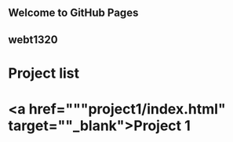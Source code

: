 ## Welcome to GitHub Pages

## webt1320

<H1>Project list<h1>

<a href="""project1/index.html" target=""_blank">Project 1</a>
